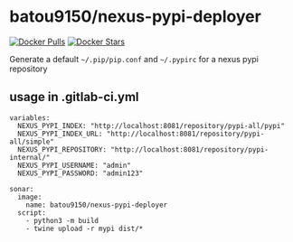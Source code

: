 # batou9150/nexus-pypi-deployer

[![Docker Pulls](https://img.shields.io/docker/pulls/batou9150/nexus-pypi-deployer.svg)](https://hub.docker.com/r/batou9150/nexus-pypi-deployer/)
[![Docker Stars](https://img.shields.io/docker/stars/batou9150/nexus-pypi-deployer.svg)](https://hub.docker.com/r/batou9150/nexus-pypi-deployer/)

Generate a default `~/.pip/pip.conf` and `~/.pypirc` for a nexus pypi repository

## usage in .gitlab-ci.yml

```
variables:
  NEXUS_PYPI_INDEX: "http://localhost:8081/repository/pypi-all/pypi"
  NEXUS_PYPI_INDEX_URL: "http://localhost:8081/repository/pypi-all/simple"
  NEXUS_PYPI_REPOSITORY: "http://localhost:8081/repository/pypi-internal/"
  NEXUS_PYPI_USERNAME: "admin"
  NEXUS_PYPI_PASSWORD: "admin123"

sonar:
  image: 
    name: batou9150/nexus-pypi-deployer
  script: 
    - python3 -m build
    - twine upload -r mypi dist/*
```
